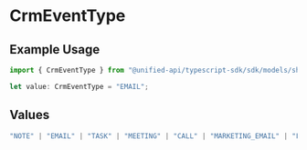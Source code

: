 # CrmEventType

## Example Usage

```typescript
import { CrmEventType } from "@unified-api/typescript-sdk/sdk/models/shared";

let value: CrmEventType = "EMAIL";
```

## Values

```typescript
"NOTE" | "EMAIL" | "TASK" | "MEETING" | "CALL" | "MARKETING_EMAIL" | "FORM" | "PAGE_VIEW"
```